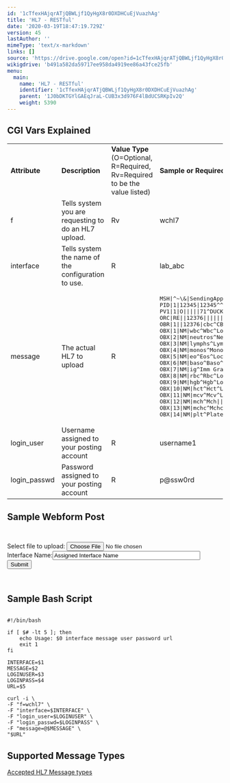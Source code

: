 ```yaml
---
id: '1cTfexHAjqrATjQBWLjf1QyHgX8r0DXDHCuEjVuazhAg'
title: 'HL7 - RESTful'
date: '2020-03-19T18:47:19.729Z'
version: 45
lastAuthor: ''
mimeType: 'text/x-markdown'
links: []
source: 'https://drive.google.com/open?id=1cTfexHAjqrATjQBWLjf1QyHgX8r0DXDHCuEjVuazhAg'
wikigdrive: 'b491a582da59717ee958da4919ee86a43fce25fb'
menu:
  main:
    name: 'HL7 - RESTful'
    identifier: '1cTfexHAjqrATjQBWLjf1QyHgX8r0DXDHCuEjVuazhAg'
    parent: '1J0bDKTGYlGAEqJraL-CUB3x3d976F4lBdUCSRKpIv2Q'
    weight: 5390
---
```

## CGI Vars Explained  


<table>
<tr>
<td><strong>Attribute</strong></td>
<td><strong>Description</strong></td>
<td><strong>Value Type </strong>(O=Optional, R=Required, Rv=Required to be the value listed)</td>
<td><strong>Sample or Required Values</strong></td>
</tr>
<tr>
<td>f</td>
<td>Tells system you are requesting to do an HL7 upload.</td>
<td>Rv</td>
<td>wchl7</td>
</tr>
<tr>
<td>interface</td>
<td>Tells system the name of the configuration to use.</td>
<td>R</td>
<td>lab_abc</td>
</tr>
<tr>
<td>message</td>
<td>The actual HL7 to upload</td>
<td>R</td>
<td><pre>MSH|^~\&|SendingApp|SendingFac|ReceivingApp|ReceivingFac|20120411070545||ORU^R01|59689|P|2.3
PID|1|12345|12345^^^MIE&1.2.840.114398.1.100&ISO^MR||MOUSE^MINNIE^S||19240101|F|||123 MOUSEHOLE LN^^FORT WAYNE^IN^46808|||||||||||||||||||
PV1|1|O|||||71^DUCK^DONALD||||||||||||12376|||||||||||||||||||||||||20120410160227||||||
ORC|RE||12376|||||||100^DUCK^DASIY||71^DUCK^DONALD|^^^||20120411070545|||||
OBR|1||12376|cbc^CBC|R||20120410160227|||22^GOOF^GOOFY|||Fasting: No|201204101625||71^DUCK^DONALD||||||201204101630|||F||^^^^^R|||||||||||||||||85025|
OBX|1|NM|wbc^Wbc^Local^6690-2^Wbc^LN||7.0|/nl|3.8-11.0||||F|||20120410160227|lab|12^XYZ LAB|
OBX|2|NM|neutros^Neutros^Local^770-8^Neutros^LN||68|%|40-82||||F|||20120410160227|lab|12^XYZ LAB|
OBX|3|NM|lymphs^Lymphs^Local^736-9^Lymphs^LN||20|%|11-47||||F|||20120410160227|lab|12^XYZ LAB|
OBX|4|NM|monos^Monos^Local^5905-5^Monos^LN||16|%|4-15|H|||F|||20120410160227|lab|12^XYZ LAB|
OBX|5|NM|eo^Eos^Local^713-8^Eos^LN||3|%|0-8||||F|||20120410160227|lab|12^XYZ LAB|
OBX|6|NM|baso^Baso^Local^706-2^Baso^LN||0|%|0-1||||F|||20120410160227|lab|12^XYZ LAB|
OBX|7|NM|ig^Imm Gran^Local^38518-7^Imm Gran^LN||0|%|0-2||||F|||20120410160227|lab|12^XYZ LAB|
OBX|8|NM|rbc^Rbc^Local^789-8^Rbc^LN||4.02|/pl|4.07-4.92|L|||F|||20120410160227|lab|12^XYZ LAB|
OBX|9|NM|hgb^Hgb^Local^718-7^Hgb^LN||13.7|g/dl|12.0-14.1||||F|||20120410160227|lab|12^XYZ LAB|
OBX|10|NM|hct^Hct^Local^4544-3^Hct^LN||40|%|34-43||||F|||20120410160227|lab|12^XYZ LAB|
OBX|11|NM|mcv^Mcv^Local^787-2^Mcv^LN||80|fl|77-98||||F|||20120410160227|lab|12^XYZ LAB|
OBX|12|NM|mch^Mch||30|pg|27-35||||F|||20120410160227|lab|12^XYZ LAB|
OBX|13|NM|mchc^Mchc||32|g/dl|32-35||||F|||20120410160227|lab|12^XYZ LAB|
OBX|14|NM|plt^Platelets||221|/nl|140-400||||F|||20120410160227|lab|12^XYZ LAB|</pre></td>
</tr>
<tr>
<td>login_user</td>
<td>Username assigned to your posting account</td>
<td>R</td>
<td>username1</td>
</tr>
<tr>
<td>login_passwd</td>
<td>Password assigned to your posting account</td>
<td>R</td>
<td>p@ssw0rd</td>
</tr>

</table>
  
## **Sample Webform Post**  


```
  

```
<FORM METHOD="POST" ACTION="POSTING-URL"  enctype="multipart/form-data">  
    Select file to upload: <input type="file" name="message" value="message" size="45" id="file"><BR>  
    Interface Name:<input size="40" type="text" name="interface" id="interface" value="Assigned Interface Name"><BR>  
    <input type='hidden' name='f' value='wchl7'>  
    <input type='hidden' name='login_user' value='username'>  
    <input type='hidden' name='login_passwd' value='password'>  
    <input type='submit' value='Submit'>  
</FORM>

```
  

```
  
## **Sample Bash Script**  


```
  
#!/bin/bash  
  
if [ $# -lt 5 ]; then  
	echo Usage: $0 interface message user password url  
	exit 1  
fi  
  
INTERFACE=$1  
MESSAGE=$2  
LOGINUSER=$3  
LOGINPASS=$4  
URL=$5  
  
curl -i \  
-F "f=wchl7" \  
-F "interface=$INTERFACE" \  
-F "login_user=$LOGINUSER" \  
-F "login_passwd=$LOGINPASS" \  
-F "message=@$MESSAGE" \  
"$URL"  

```
  
## **Supported Message Types**  
  
[Accepted HL7 Message types](#gjdgxs)
